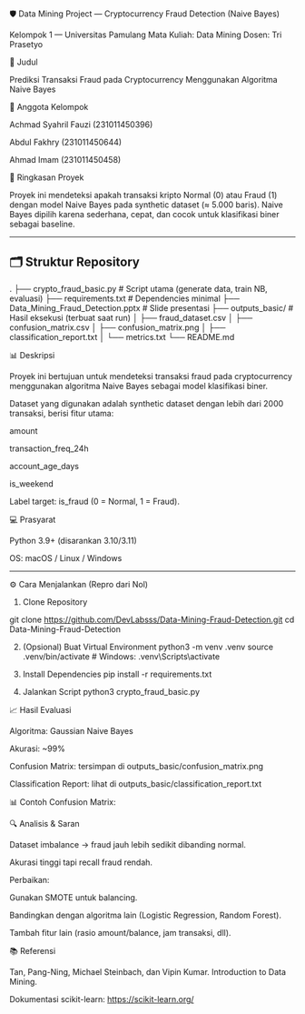 🛡️ Data Mining Project — Cryptocurrency Fraud Detection (Naive Bayes)

Kelompok 1 — Universitas Pamulang
Mata Kuliah: Data Mining
Dosen: Tri Prasetyo

📌 Judul

Prediksi Transaksi Fraud pada Cryptocurrency Menggunakan Algoritma Naive Bayes

👥 Anggota Kelompok

Achmad Syahril Fauzi (231011450396)

Abdul Fakhry (231011450644)

Ahmad Imam (231011450458)

🧠 Ringkasan Proyek

Proyek ini mendeteksi apakah transaksi kripto Normal (0) atau Fraud (1) dengan model Naive Bayes pada synthetic dataset (≈ 5.000 baris).
Naive Bayes dipilih karena sederhana, cepat, dan cocok untuk klasifikasi biner sebagai baseline.

---

## 🗂️ Struktur Repository

.
├── crypto_fraud_basic.py # Script utama (generate data, train NB, evaluasi)
├── requirements.txt # Dependencies minimal
├── Data_Mining_Fraud_Detection.pptx # Slide presentasi
├── outputs_basic/ # Hasil eksekusi (terbuat saat run)
│ ├── fraud_dataset.csv
│ ├── confusion_matrix.csv
│ ├── confusion_matrix.png
│ ├── classification_report.txt
│ └── metrics.txt
└── README.md

📊 Deskripsi

Proyek ini bertujuan untuk mendeteksi transaksi fraud pada cryptocurrency menggunakan algoritma Naive Bayes sebagai model klasifikasi biner.

Dataset yang digunakan adalah synthetic dataset dengan lebih dari 2000 transaksi, berisi fitur utama:

amount

transaction_freq_24h

account_age_days

is_weekend

Label target: is_fraud (0 = Normal, 1 = Fraud).

💻 Prasyarat

Python 3.9+ (disarankan 3.10/3.11)

OS: macOS / Linux / Windows

---

⚙️ Cara Menjalankan (Repro dari Nol)

1. Clone Repository

git clone https://github.com/DevLabsss/Data-Mining-Fraud-Detection.git
cd Data-Mining-Fraud-Detection

2. (Opsional) Buat Virtual Environment
   python3 -m venv .venv
   source .venv/bin/activate # Windows: .venv\Scripts\activate

3. Install Dependencies
   pip install -r requirements.txt

4. Jalankan Script
   python3 crypto_fraud_basic.py

📈 Hasil Evaluasi

Algoritma: Gaussian Naive Bayes

Akurasi: ~99%

Confusion Matrix: tersimpan di outputs_basic/confusion_matrix.png

Classification Report: lihat di outputs_basic/classification_report.txt

📊 Contoh Confusion Matrix:

🔍 Analisis & Saran

Dataset imbalance → fraud jauh lebih sedikit dibanding normal.

Akurasi tinggi tapi recall fraud rendah.

Perbaikan:

Gunakan SMOTE untuk balancing.

Bandingkan dengan algoritma lain (Logistic Regression, Random Forest).

Tambah fitur lain (rasio amount/balance, jam transaksi, dll).

📚 Referensi

Tan, Pang-Ning, Michael Steinbach, dan Vipin Kumar. Introduction to Data Mining.

Dokumentasi scikit-learn: https://scikit-learn.org/
